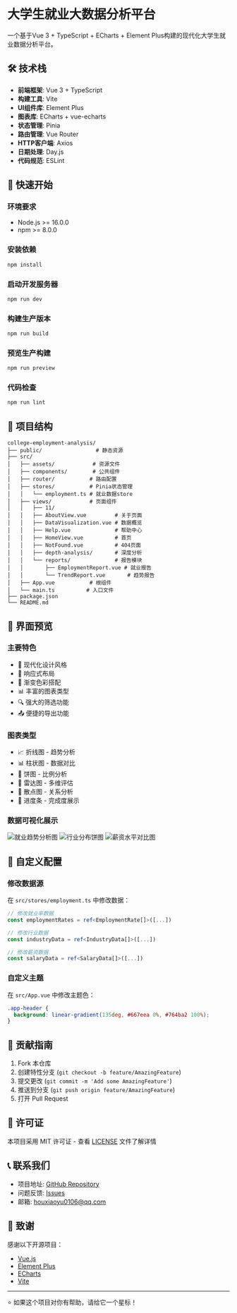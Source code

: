 # 大学生就业大数据分析平台

一个基于Vue 3 + TypeScript + ECharts + Element Plus构建的现代化大学生就业数据分析平台。

## 🛠️ 技术栈

- **前端框架**: Vue 3 + TypeScript
- **构建工具**: Vite
- **UI组件库**: Element Plus
- **图表库**: ECharts + vue-echarts
- **状态管理**: Pinia
- **路由管理**: Vue Router
- **HTTP客户端**: Axios
- **日期处理**: Day.js
- **代码规范**: ESLint

## 🚀 快速开始

### 环境要求
- Node.js >= 16.0.0
- npm >= 8.0.0

### 安装依赖
```bash
npm install
```

### 启动开发服务器
```bash
npm run dev
```

### 构建生产版本
```bash
npm run build
```

### 预览生产构建
```bash
npm run preview
```

### 代码检查
```bash
npm run lint
```

## 📁 项目结构

```
college-employment-analysis/
├── public/                 # 静态资源
├── src/
│   ├── assets/            # 资源文件
│   ├── components/        # 公共组件
│   ├── router/           # 路由配置
│   ├── stores/           # Pinia状态管理
│   │   └── employment.ts # 就业数据store
│   ├── views/            # 页面组件
│   │   ├── 11/
│   │   ├── AboutView.vue         # 关于页面
│   │   ├── DataVisualization.vue # 数据概览
│   │   ├── Help.vue              # 帮助中心
│   │   ├── HomeView.vue          # 首页
│   │   ├── NotFound.vue          # 404页面
│   │   ├── depth-analysis/       # 深度分析
│   │   └── reports/              # 报告模块
│   │       ├── EmploymentReport.vue # 就业报告
│   │       └── TrendReport.vue       # 趋势报告
│   ├── App.vue           # 根组件
│   └── main.ts          # 入口文件
├── package.json
└── README.md
```

## 🎨 界面预览

### 主要特色
- 🎯 现代化设计风格
- 📱 响应式布局
- 🎨 渐变色彩搭配
- 📊 丰富的图表类型
- 🔍 强大的筛选功能
- 📤 便捷的导出功能

### 图表类型
- 📈 折线图 - 趋势分析
- 📊 柱状图 - 数据对比
- 🥧 饼图 - 比例分析
- 🎯 雷达图 - 多维评估
- 💫 散点图 - 关系分析
- 📏 进度条 - 完成度展示

### 数据可视化展示
![就业趋势分析图](src/assets/image-20250704000546558.png)
![行业分布饼图](src/assets/image-20250704000519671.png)
![薪资水平对比图](src/assets/image-20250704000331946.png)

## 🔧 自定义配置

### 修改数据源
在 `src/stores/employment.ts` 中修改数据：
```typescript
// 修改就业率数据
const employmentRates = ref<EmploymentRate[]>([...])

// 修改行业数据
const industryData = ref<IndustryData[]>([...])

// 修改薪资数据
const salaryData = ref<SalaryData[]>([...])
```

### 自定义主题
在 `src/App.vue` 中修改主题色：
```css
.app-header {
  background: linear-gradient(135deg, #667eea 0%, #764ba2 100%);
}
```

## 🤝 贡献指南

1. Fork 本仓库
2. 创建特性分支 (`git checkout -b feature/AmazingFeature`)
3. 提交更改 (`git commit -m 'Add some AmazingFeature'`)
4. 推送到分支 (`git push origin feature/AmazingFeature`)
5. 打开 Pull Request

## 📄 许可证

本项目采用 MIT 许可证 - 查看 [LICENSE](LICENSE) 文件了解详情

## 📞 联系我们

- 项目地址: [GitHub Repository](https://github.com/hxy180/college-employment-analysis)
- 问题反馈: [Issues](https://github.com/hxy180/college-employment-analysis/issues)
- 邮箱: houxiaoyu0106@qq.com

## 🙏 致谢

感谢以下开源项目：
- [Vue.js](https://vuejs.org/)
- [Element Plus](https://element-plus.org/)
- [ECharts](https://echarts.apache.org/)
- [Vite](https://vitejs.dev/)

---

⭐ 如果这个项目对你有帮助，请给它一个星标！
